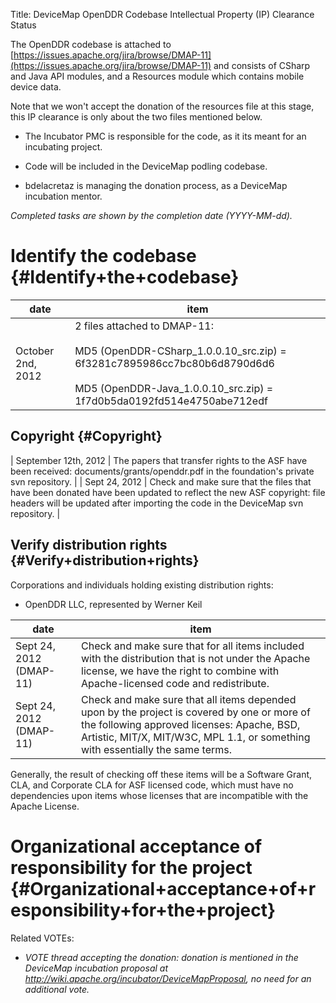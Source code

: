 Title: DeviceMap OpenDDR Codebase Intellectual Property (IP) Clearance Status


The OpenDDR codebase is attached to [https://issues.apache.org/jira/browse/DMAP-11](https://issues.apache.org/jira/browse/DMAP-11) and consists of CSharp and Java API modules, and a Resources module which contains mobile device data.


Note that we won't accept the donation of the resources file at this stage, this IP clearance is only about the two files mentioned below.



- The Incubator PMC is responsible for the code, as it its meant for an incubating project.


- Code will be included in the DeviceMap podling codebase.


- bdelacretaz is managing the donation process, as a DeviceMap incubation mentor.

 _Completed tasks are shown by the completion date (YYYY-MM-dd)._ 


# Identify the codebase {#Identify+the+codebase}

| date | item |
|------|------|
| October 2nd, 2012 | 2 files attached to DMAP-11:<br></br>MD5 (OpenDDR-CSharp_1.0.0.10_src.zip) = 6f3281c7895986cc7bc80b6d8790d6d6<br></br>MD5 (OpenDDR-Java_1.0.0.10_src.zip) = 1f7d0b5da0192fd514e4750abe712edf |

## Copyright {#Copyright}

| September 12th, 2012 | The papers that transfer rights to the ASF have been received: documents/grants/openddr.pdf in the foundation's private svn repository. |
| Sept 24, 2012 | Check and make sure that the files that have been donated have been updated to reflect the new ASF copyright: file headers will be updated after importing the code in the DeviceMap svn repository. |

## Verify distribution rights {#Verify+distribution+rights}

Corporations and individuals holding existing distribution rights:



- OpenDDR LLC, represented by Werner Keil

| date | item |
|------|------|
| Sept 24, 2012 (DMAP-11) | Check and make sure that for all items included with the distribution that is not under the Apache license, we have the right to combine with Apache-licensed code and redistribute. |
| Sept 24, 2012 (DMAP-11) | Check and make sure that all items depended upon by the project is covered by one or more of the following approved licenses: Apache, BSD, Artistic, MIT/X, MIT/W3C, MPL 1.1, or something with essentially the same terms. |

Generally, the result of checking off these items will be a Software Grant, CLA, and Corporate CLA for ASF licensed code, which must have no dependencies upon items whose licenses that are incompatible with the Apache License.


# Organizational acceptance of responsibility for the project {#Organizational+acceptance+of+responsibility+for+the+project}

Related VOTEs:



-  _VOTE thread accepting the donation: donation is mentioned in the DeviceMap incubation proposal at http://wiki.apache.org/incubator/DeviceMapProposal, no need for an additional vote._ 
